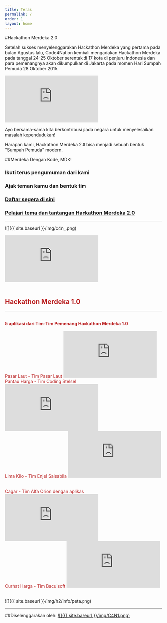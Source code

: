 ```yaml
---
title: Teras
permalink: /
order: 1
layout: home
---
```


#Hackathon Merdeka 2.0

Setelah sukses menyelenggarakan Hackathon Merdeka yang pertama pada bulan Agustus lalu, Code4Nation kembali mengadakan Hackathon Merdeka pada tanggal 24-25 Oktober serentak di 17 kota di penjuru Indonesia dan para pemenangnya akan dikumpulkan di Jakarta pada momen Hari Sumpah Pemuda 28 Oktober 2015.

<div class='content-container  embed-container  maps'>
  <iframe style="pointer-events: none;" src="https://www.google.com/maps/d/u/5/embed?mid=z4pTcO-jW240.kNRfjhoSCo-s" class="iframe-map" scrolling="no" frameborder="0" marginheight="0" marginwidth="0"></iframe>
</div>

Ayo bersama-sama kita berkontribusi pada negara untuk menyelesaikan masalah kependudukan!
		
Harapan kami, Hackathon Merdeka 2.0 bisa menjadi sebuah bentuk "Sumpah Pemuda" modern. 
	
##Merdeka Dengan Kode, MDK!
	
<div class="row">
  <div class="col-lg-4">
    <div class="img-circle-mdk"><i class="fa fa-bullhorn fa-4"></i></div>
	  <h3>Ikuti terus pengumuman dari kami</h3>
	</div>
	<div class="col-lg-4">
	  <div class="img-circle-mdk"><i class="fa fa-users fa-4"></i></div>
	  <h3>Ajak teman kamu dan bentuk tim</h3>
	</div>
	<div class="col-lg-4">
	  <div class="img-circle-mdk"><i class="fa fa-pencil-square-o"></i></div>
	  <h3><a href="registrasi">Daftar segera di sini</a></h3>
	</div>
	<div class="col-lg-4">
	  <div class="img-circle-mdk"><i class="fa fa-leanpub fa-4"></i></div>
	  <h3><a href="tema-dan-tantangan">Pelajari tema dan tantangan Hackathon Merdeka 2.0</a></h3>
	</div>
</div>

- - -

![]({{ site.baseurl }}/img/c4n_.png)

<div class="module white">
    <div class="container">
	<article class="teaser">
	<iframe src="https://www.youtube.com/embed/6wbYu-CmUXg" frameborder="0" allowfullscreen></iframe>
	</article>
	<center><div class="xr"></div></center>
	<article class="post-content text-center" style="color:#bb2526;padding-top:20px;">
	<h2>Hackathon Merdeka 1.0</h2>
	<hr>
	<br>
	 <b>5 aplikasi dari Tim-Tim Pemenang Hackathon Merdeka 1.0 </b>
	 <div class="row" style="padding-top:15px;">
        <div class="col-lg-4 text-center">
         <span>Pasar Laut - Tim Pasar Laut</span>
		 <iframe class="iframe-movie" src="https://www.youtube.com/embed/arlnzivE6t0" frameborder="0" allowfullscreen></iframe>
		</div>
		<div class="col-lg-4 text-center">
         <span>Pantau Harga - Tim Coding Stelsel</span>
		 <iframe class="iframe-movie" src="https://www.youtube.com/embed/NfYMcVU_BYs" frameborder="0" allowfullscreen></iframe>
		</div>
		<div class="col-lg-4 text-center">
         <span>Lima Kilo - Tim Enjel Salsabila</span>
		 <iframe class="iframe-movie" src="https://www.youtube.com/embed/pp-rneHU0kY" frameborder="0" allowfullscreen></iframe>
		</div>
	</div>
	<div class="row" style="padding-top:15px;">
	    <div class="col-lg-2 text-center">&nbsp</div>
        <div class="col-lg-4 text-center">
         <span>Cagar - Tim Alfa Orion dengan aplikasi</span>
		 <iframe class="iframe-movie" src="https://www.youtube.com/embed/rxrUSyNhCaU" frameborder="0" allowfullscreen></iframe>
		</div>
		<div class="col-lg-4 text-center">
         <span>Curhat Harga - Tim Baculsoft</span>
		 <iframe class="iframe-movie" src="https://www.youtube.com/embed/OcliTU5wolA" frameborder="0" allowfullscreen></iframe>
		</div>
		<div class="col-lg-2 text-center">&nbsp</div>
	</div>
	</article>
	</div>
</div>

![]({{ site.baseurl }}/img/h2/info/peta.png)

- - -

##Diselenggarakan oleh:
[![]({{ site.baseurl }}/img/C4N1.png)](http://code4nation.id)
